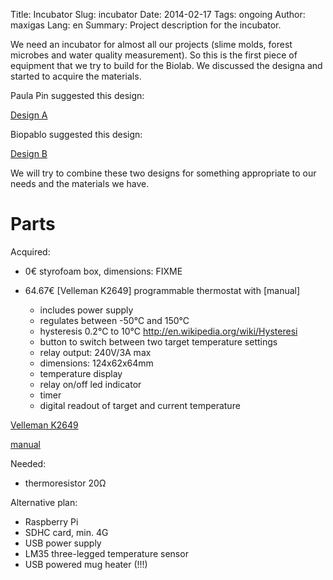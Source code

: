 Title: Incubator
Slug: incubator
Date: 2014-02-17
Tags: ongoing
Author: maxigas
Lang: en
Summary: Project description for the incubator.

We need an incubator for almost all our projects (slime molds, forest microbes and water quality measurement).  So this is the first piece of equipment that we try to build for the Biolab.  We discussed the designa and started to acquire the materials.

Paula Pin suggested this design:

[Design A](http://biodesign.cc/2013/12/25/diy-incubator/)

Biopablo suggested this design:

[Design B](http://www.youtube.com/watch?v=LZ9WLnCAd1M)

We will try to combine these two designs for something appropriate to our needs and the materials we have.

# Parts

Acquired:

 * 0€ styrofoam box, dimensions: FIXME
 * 64.67€ [Velleman K2649] programmable thermostat with [manual]

    + includes power supply
    + regulates between -50℃ and 150℃
    + hysteresis 0.2℃ to 10℃  http://en.wikipedia.org/wiki/Hysteresi
    + button to switch between two target temperature settings
    + relay output: 240V/3A max
    + dimensions: 124x62x64mm
    + temperature display
    + relay on/off led indicator
    + timer
    + digital readout of target and current temperature

[Velleman K2649](http://www.quasarelectronics.co.uk/Item/velleman-k2649-thermostat-with-lcd-kit)

[manual](http://www.velleman.eu/downloads/0/illustrated/illustrated_assembly_manual_k2649.pdf)

Needed:

 * thermoresistor 20Ω

Alternative plan:

 * Raspberry Pi
 * SDHC card, min. 4G
 * USB power supply
 * LM35 three-legged temperature sensor
 * USB powered mug heater (!!!)


